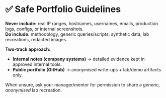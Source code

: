 # ✅ Safe Portfolio Guidelines

**Never include:** real IP ranges, hostnames, usernames, emails, production logs, configs, or internal screenshots.  
**Do include:** methodology, generic queries/scripts, synthetic data, lab recreations, redacted images.

**Two-track approach:**
- **Internal notes (company systems)** → detailed evidence kept in approved internal tools.
- **Public portfolio (GitHub)** → anonymised write-ups + lab/demo artifacts only.

When unsure, ask your manager/mentor for permission to share a *generic, anonymised* lab recreation.
